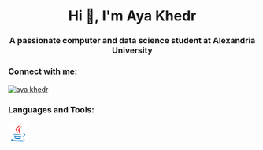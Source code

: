 <h1 align="center">Hi 👋, I'm Aya Khedr</h1>
<h3 align="center">A passionate computer and data science student at Alexandria University</h3>

<h3 align="left">Connect with me:</h3>
<p align="left">
<a href="https://linkedin.com/in/aya khedr" target="blank"><img align="center" src="https://raw.githubusercontent.com/rahuldkjain/github-profile-readme-generator/master/src/images/icons/Social/linked-in-alt.svg" alt="aya khedr" height="30" width="40" /></a>
</p>

<h3 align="left">Languages and Tools:</h3>
<p align="left"> <a href="https://www.java.com" target="_blank" rel="noreferrer"> <img src="https://raw.githubusercontent.com/devicons/devicon/master/icons/java/java-original.svg" alt="java" width="40" height="40"/> </a> </p>
